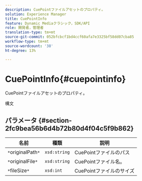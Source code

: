 ```yaml
---
description: CuePointファイルアセットのプロパティ。
solution: Experience Manager
title: CuePointInfo
feature: Dynamic Mediaクラシック，SDK/API
role: 開発者，管理者
translation-type: tm+mt
source-git-commit: 052bfcbcf1bd4ccf60afa7e3325bf58dd07cba85
workflow-type: tm+mt
source-wordcount: '38'
ht-degree: 13%

---
```



# CuePointInfo{#cuepointinfo}

CuePointファイルアセットのプロパティ。

構文

## パラメータ {#section-2fc9bea56b6d4b72b80d4f04c5f9b862}

| 名前 | 種類 | 説明 |
|---|---|---|
| `*`originalPath`*` | `xsd:string` | CuePointファイルのパス |
| `*`originalFile`*` | `xsd:string` | CuePointファイル名。 |
| `*`fileSize`*` | `xsd:int` | CuePointファイルのサイズ |

